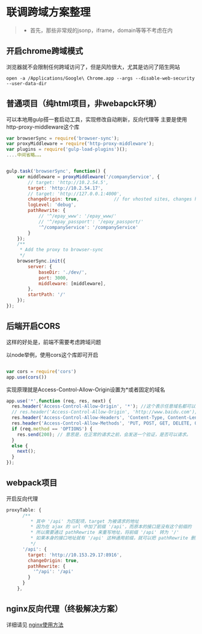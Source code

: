 # 联调跨域方案整理

>- 首先，那些非常规的jsonp，iframe，domain等等不考虑在内

## 开启chrome跨域模式

浏览器就不会限制任何跨域访问了，但是风险很大，尤其是访问了陌生网站
```shell
open -a /Applications/Google\ Chrome.app --args --disable-web-security --user-data-dir

```

## 普通项目（纯html项目，非webapck环境）
可以本地用gulp搭一套启动工具，实现修改自动刷新，反向代理等
主要是使用http-proxy-middleware这个库

```js
var browserSync = require('browser-sync');
var proxyMiddleware = require('http-proxy-middleware');
var plugins = require('gulp-load-plugins')();
....中间省略。。。


gulp.task('browserSync', function() {
    var middleware = proxyMiddleware('/companyService', {
        // target: 'http://10.2.54.5',
        target: 'http://10.2.54.17',
        // target: 'http://127.0.0.1:4000',
        changeOrigin: true,             // for vhosted sites, changes host header to match to target's host
        logLevel: 'debug',
        pathRewrite: {
            // '^/epay_www': '/epay_www/'
            // '^/epay_passport': '/epay_passport/'
            '^/companyService': '/companyService'
        }
    });
    /**
     * Add the proxy to browser-sync
     */
    browserSync.init({
        server: {
            baseDir: './dev/',
            port: 3000,
            middleware: [middleware],
        },
        startPath: '/'
    });
});

```


## 后端开启CORS
这样的好处是，前端不需要考虑跨域问题

以node举例，使用cors这个库即可开启
```js

var cors = require('cors')
app.use(cors())

```

实现原理就是Access-Control-Allow-Origin设置为*或者固定的域名
```js
app.use('*',function (req, res, next) {
  res.header('Access-Control-Allow-Origin', '*'); //这个表示任意域名都可以访问，这样写不能携带cookie了。
  // res.header('Access-Control-Allow-Origin', 'http://www.baidu.com'); //这样写，只有www.baidu.com 可以访问。
  res.header('Access-Control-Allow-Headers', 'Content-Type, Content-Length, Authorization, Accept, X-Requested-With , yourHeaderFeild');
  res.header('Access-Control-Allow-Methods', 'PUT, POST, GET, DELETE, OPTIONS');//设置方法
  if (req.method == 'OPTIONS') {
    res.send(200); // 意思是，在正常的请求之前，会发送一个验证，是否可以请求。
  }
  else {
    next();
  }
});
```

## webpack项目

开启反向代理

```js
proxyTable: {
      /**
         * 其中 '/api' 为匹配项，target 为被请求的地址
         * 因为在 ajax 的 url 中加了前缀 '/api'，而原本的接口是没有这个前缀的
         * 所以需要通过 pathRewrite 来重写地址，将前缀 '/api' 转为 '/'
         * 如果本身的接口地址就有 '/api' 这种通用前缀，就可以把 pathRewrite 删掉
         */
      '/api': {
        target: 'http://10.153.29.17:8916',
        changeOrigin: true,
        pathRewrite: {
          '^/api': '/api'
        }
      }
    },

```
## nginx反向代理（终极解决方案）
详细请见
[nginx使用方法](https://github.com/imaxue/progress/blob/master/liao/nginx%E5%9F%BA%E7%A1%80%E7%94%A8%E6%B3%95.md)


